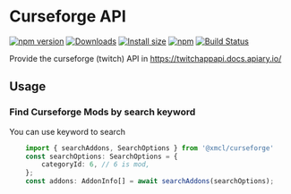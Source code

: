 # Curseforge API

[![npm version](https://img.shields.io/npm/v/@xmcl/curseforge.svg)](https://www.npmjs.com/package/@xmcl/curseforge)
[![Downloads](https://img.shields.io/npm/dm/@xmcl/curseforge.svg)](https://npmjs.com/@xmcl/curseforge)
[![Install size](https://packagephobia.now.sh/badge?p=@xmcl/curseforge)](https://packagephobia.now.sh/result?p=@xmcl/curseforge)
[![npm](https://img.shields.io/npm/l/@xmcl/minecraft-launcher-core.svg)](https://github.com/voxelum/minecraft-launcher-core-node/blob/master/LICENSE)
[![Build Status](https://github.com/voxelum/minecraft-launcher-core-node/workflows/Build/badge.svg)](https://github.com/Voxelum/minecraft-launcher-core-node/actions?query=workflow%3ABuild)

Provide the curseforge (twitch) API in https://twitchappapi.docs.apiary.io/

## Usage

### Find Curseforge Mods by search keyword

You can use keyword to search

```ts
    import { searchAddons, SearchOptions } from '@xmcl/curseforge'
    const searchOptions: SearchOptions = {
        categoryId: 6, // 6 is mod,
    };
    const addons: AddonInfo[] = await searchAddons(searchOptions);
```
